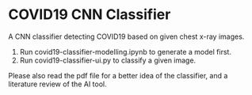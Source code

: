 # COVID19 CNN Classifier
 A CNN classifier detecting COVID19 based on given chest x-ray images.

 1. Run covid19-classifier-modelling.ipynb to generate a model first.
 2. Run covid19-classifier-ui.py to classify a given image.

Please also read the pdf file for a better idea of the classifier, and a literature review of the AI tool. 
